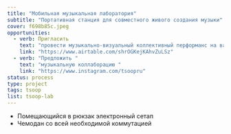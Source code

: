 ```yaml
---
title: "Мобильная музыкальная лаборатория"
subtitle: "Портативная станция для совместного живого создания музыки"
cover: f698b85c.jpeg
opportunities:
  - verb: Пригласить
    text: "провести музыкально-визуальный коллективный перформанс на вашей площадке"
    link: "https://www.airtable.com/shrOGKejKAhvZuLSz"
  - verb: "Предложить "
    text: "музыкальную коллаборацию "
    link: "https://www.instagram.com/tsoopru"
status: process
type: project
tags: tsoop
list: tsoop-lab
---
```


- Помещающийся в рюкзак электронный сетап
- Чемодан со всей необходимой коммутацией
